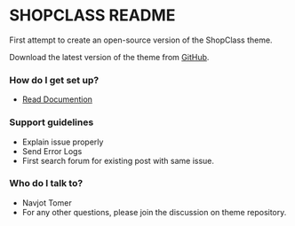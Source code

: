 # SHOPCLASS README #
First attempt to create an open-source version of the ShopClass theme.

Download the latest version of the theme from [GitHub](https://github.com/mindstellar/shopclass/releases).

### How do I get set up? ###

* [Read Documention](http://www.tuffindia.com/docs/shopclass-osclass-docs/)

### Support guidelines ###

* Explain issue properly
* Send Error Logs
* First search forum for existing post with same issue.

### Who do I talk to? ###

* Navjot Tomer
* For any other questions, please join the discussion on theme repository.
